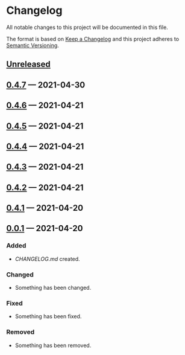 # Changelog

All notable changes to this project will be documented in this file.

The format is based on [Keep a Changelog](http://keepachangelog.com)
and this project adheres to [Semantic Versioning](http://semver.org/spec/v2.0.0.html).


## [Unreleased]

## [0.4.7] — 2021-04-30

## [0.4.6] — 2021-04-21

## [0.4.5] — 2021-04-21

## [0.4.4] — 2021-04-21

## [0.4.3] — 2021-04-21

## [0.4.2] — 2021-04-21

## [0.4.1] — 2021-04-20

## [0.0.1] — 2021-04-20
### Added
- _CHANGELOG.md_ created.
### Changed
- Something has been changed.
### Fixed
- Something has been fixed.
### Removed
- Something has been removed.


[0.0.1]: https://github.com/rinconj/clj-clapps/compare/0.0.0...0.0.1
[0.4.1]: https://github.com/rinconj/clj-clapps/compare/0.0.1...0.4.1
[0.4.2]: https://github.com/rinconj/clj-clapps/compare/0.4.1...0.4.2
[0.4.3]: https://github.com/rinconj/clj-clapps/compare/0.4.2...0.4.3
[0.4.4]: https://github.com/rinconj/clj-clapps/compare/0.4.3...0.4.4
[0.4.5]: https://github.com/rinconj/clj-clapps/compare/0.4.4...0.4.5
[0.4.6]: https://github.com/rinconj/clj-clapps/compare/0.4.5...0.4.6
[0.4.7]: https://github.com/rinconj/clj-clapps/compare/0.4.6...0.4.7
[Unreleased]: https://github.com/rinconj/clj-clapps/compare/0.4.7...HEAD

